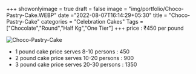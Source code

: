+++
showonlyimage = true
draft = false
image = "img/portfolio/Choco-Pastry-Cake.WEBP"
date ="2022-08-07T16:14:29+05:30"
title = "Choco-Pastry-Cake"
categories = "Celebration Cakes"
Tags = ["Chocolate","Round","Half Kg","One Tier"]
+++
price : ₹450 per pound
<!--more-->
![Choco-Pastry-Cake](/img/portfolio/Choco-Pastry-Cake.WEBP)
* 1 pound cake price serves 8-10 persons : 450
* 2 pound cake price serves 10-20 persons : 900
* 3 pound cake price serves 20-30 persons : 1350
